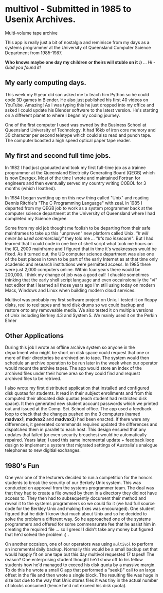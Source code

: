 # multivol - Submitted in 1985 to Usenix Archives.

Multi-volume tape archive

This app is really just a bit of nostalgia and reminisce from my days as a systems programmer at the University of Queensland Computer Science Department from 1985-1987. 


**Who knows maybe one day my children or theirs will stuble on it :)** ... *Hi - Glad you found it!* 

## My early computing days. 

This week my 9 year old son asked me to teach him Python so he could code 3D games in Blender. He also just published his first 40 videos on YouTube. Amazing!  As I was typing this he just dropped into my office and asked I could update his Blender software to the latest version. He's starting on a different planet to where I began my coding journey.

One of the first computer I used was owned by the Business School at Queensland University of Technology. It had 16kb of iron core memory and 30 character per second teletype which could also read and punch tape. The computer boasted a high speed optical paper tape reader. 

## My first and second full time jobs. 

In 1982 I had just graduated and took my first full-time job as a trainee programmer at the Queensland Electricity Generating Board (QEGB) which is now Energex. Most of the time I wrote and maintained Fortran for engineers and then eventually served my country writing COBOL for 3 months (which I loathed).
  
In 1984 I began swotting up on this new thing called "Unix" and reading Dennis Ritchie's "The C Programming Language" with zeal. In 1985 I departed from my QEGB job to work as a system programmer back at the computer science department at the University of Queensland where I had completed my Science degree.

Some from my old job thought me foolish to be departing from their safe mainframes to take up this "unproven" new platform called Unix. *"It will never be used commercially"* they told me ...  *"It's too insecure!"*. But I had learned that I could code in one line of shell script what took me hours on the ICL 2900 mainframe and I figured that in time it's weaknesses would be fixed. As it turned out, the UQ computer science department was also one of the best places in town to be part of the early Internet as at that time only academic and research institutions were permitted access. In 1985 there were just 2,000 computers online. Within four years there would be 200,000.  I think my change of job was a good call!  I chuckle sometimes thinking that the early shell script language and even occainsionally the "vi" text editor that I learned all those years ago I'm still using today on modern Macs, Windows and Linux when building modern cloud services. 

Multivol was probably my first software project on Unix. I tested it on floppy disks, reel to reel tapes and hard disk drums so we could backup and restore onto any removeable media.  We also tested it on multiple versions of Unix including Berkley 4.3 and System 5. We mainly used it on the Perkin Elmer  

## Other Applications

During this job I wrote an offline archive system so anyone in the department who might be short on disk space could request that one or more of their directories be archived on to tape. The system would then schedule an archive operation to be run later in the week when our operator would mount the archive tapes. The app would store an index of the archived files under their home area so they could find and request archived files to be retrived.     

I also wrote my first distributed application that installed and configured disk quotas for students.  It read in their subject enrollments and from this computed their allocated disk quotas (each student had restricted disk space). It then generated new student account passwords which we printed out and issued at the Comp. Sci. School office. The app used a feedback loop to check that the changes pushed on the 3 computers (named **madvax1**, **madvax2** and **madvax3**) had been enacted. If there were any differences, it generated commmands required updated the differences and dispatched them in parallel to each host. This design ensured that any updates that failed (or even security breaches) would be automatically repaired. Years later, I used this same incremental update + feedback loop design to implement a system that migrated settings of Australia's analogue telephones to new digitial exchanges. 

## 1980's Fun

One year one of the lecturers decided to run a competition for the honors students to break the security of our Berkely Unix system. This was conducted on approval from the systems programmer team. The deal was that they had to create a file owned by them in a directory they did not have access to. They then had to subsequently document their method and reveal it to the systems programmers so we could fix it (we had full source code for the Berkley Unix and making fixes was encouraged). One student figured that he didn't know that much about Unix and so he decided to solve the problem a different way. So he approached one of the systems programmers and offered for some commensurate fee that he assist him in creating the required file ... so I greed!  I didn't take any money but  figured that he'd solved the problem :) .

On another occaison, one of our operators was using `multivol` to perform an incremental daily backup. Normally this would be a small backup set that would happly fit on one tape but this day multivol requested 17 tapes!! The reason? One enterprising student thought he'd show off to his fellow students how he'd managed to exceed his disk quota by a massive margin. To do this he wrote a small C app that performed a "seek()" call to an large offset in the file and then wrote a single block.  The resulting file was huge in size but due to the way that Unix stores files it was tiny in the actual number of blocks consumed (hence he'd not exceed his disk quota). 




